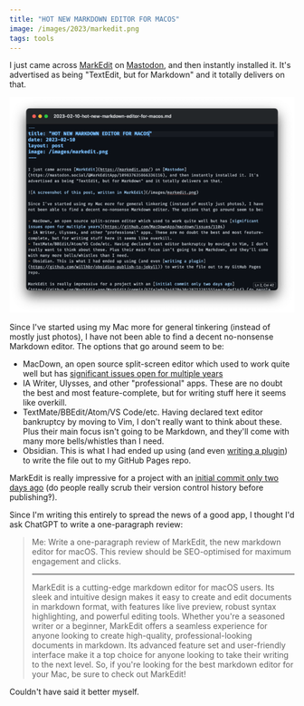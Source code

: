 ```yaml
---
title: "HOT NEW MARKDOWN EDITOR FOR MACOS"
image: /images/2023/markedit.png
tags: tools
---
```


I just came across [MarkEdit](https://markedit.app/) on [Mastodon](https://mastodon.social/@MarkEditApp/109837635866336116), and then instantly installed it. It's advertised as being "TextEdit, but for Markdown" and it totally delivers on that.

![A screenshot of this post, written in MarkEdit](/images/2023/markedit.png)

Since I've started using my Mac more for general tinkering (instead of mostly just photos), I have not been able to find a decent no-nonsense Markdown editor. The options that go around seem to be:

- MacDown, an open source split-screen editor which used to work quite well but has [significant issues open for multiple years](https://github.com/MacDownApp/macdown/issues/1104)
- IA Writer, Ulysses, and other "professional" apps. These are no doubt the best and most feature-complete, but for writing stuff here it seems like overkill.
- TextMate/BBEdit/Atom/VS Code/etc. Having declared text editor bankruptcy by moving to Vim, I don't really want to think about these. Plus their main focus isn't going to be Markdown, and they'll come with many more bells/whistles than I need.
- Obsidian. This is what I had ended up using (and even [writing a plugin](https://github.com/willhbr/obsidian-publish-to-jekyll)) to write the file out to my GitHub Pages repo.

MarkEdit is really impressive for a project with an [initial commit only two days ago](https://github.com/MarkEdit-app/MarkEdit/commit/67fe2e847a4870430c28712281555aec0cdef14f) (do people really scrub their version control history before publishing‽).

Since I'm writing this entirely to spread the news of a good app, I thought I'd ask ChatGPT to write a one-paragraph review:

> Me: Write a one-paragraph review of MarkEdit, the new markdown editor for macOS. This review should be SEO-optimised for maximum engagement and clicks.
>
> ---
>
> MarkEdit is a cutting-edge markdown editor for macOS users. Its sleek and intuitive design makes it easy to create and edit documents in markdown format, with features like live preview, robust syntax highlighting, and powerful editing tools. Whether you're a seasoned writer or a beginner, MarkEdit offers a seamless experience for anyone looking to create high-quality, professional-looking documents in markdown. Its advanced feature set and user-friendly interface make it a top choice for anyone looking to take their writing to the next level. So, if you're looking for the best markdown editor for your Mac, be sure to check out MarkEdit!

Couldn't have said it better myself.

